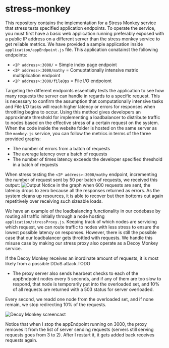 # stress-monkey

This repository contains the implementation for a Stress Monkey service that stress tests specified application endpoints. To operate the service, you must first have a basic web application running preferably exposed with a public IP address on a different server than the stress monkey service to get reliable metrics.  We have provided a sample application inside <code>application/appEndpoint.js</code> file. This application conatainst the following endpoints:
- <code>\<IP address\>:3000/</code> = Simple index page endpoint
- <code>\<IP address\>:3000/mathy</code>  = Comuptationally intensive matrix multiplication endpoint
- <code>\<IP address\>:3000/fileOps</code>  = File I/O endpoiont

Targeting the different endpoints essentially tests the application to see how many requests the server can handle in regards to a specific request. This is necessary to confirm the assumption that computationally intensive tasks and File I/O tasks will reach higher latency or errors for responses when throttling begins to occur. Using this method gives developers an approximate threshold for implementing a loadbalancer to distribute traffic to nodes based on the effective stress of a certain request on the system. When the code inside the website folder is hosted on the same server as the <code>monkey.js</code> service, you can follow the metrics in terms of the three provided graphs:
- The number of errors from a batch of requests
- The average latency over a batch of requests
- The number of times latency exceeds the developer specified threshold in a batch of requests

When stress testing the <code>\<IP address\>:3000/mathy</code> endpoint, incrementing the number of request sent by 50 per batch of requests, we received this output:
![Output](http://i.imgur.com/2AuBeCH.png)
Notice in the graph when 600 requests are sent, the latency drops to zero because all the responses returned as errors. As the system cleans up resources, it is able to recover but then bottoms out again repetitively over receiving such sizeable loads.

We have an example of the loadbalancing functionality in our codebase by routing all traffic initially through a node hosting  <code>application/stressProxy.js</code>. Keeping track of which nodes are servicing which request, we can route traffic to nodes with less stress to ensure the lowest possible latency on responses. However, there is still the possible case that our loadbalancer gets throttled with requests. We handle this misuse case by making our stress proxy also operate as a Decoy Monkey service.

If the Decoy Monkey receives an inordinate amount of requests, it is most likely from a possible DDoS attack.TODO

- The proxy server also sends hearbeat checks to each of the appEndpoint nodes every 5 seconds, and if any of them are too slow to respond, that node is temporarily put into the overloaded set, and 10% of all requests are returned with a 503 status for server overloaded. 

Every second, we readd one node from the overloaded set, and if none remain, we stop redirecting 10% of the requests.

![Decoy Monkey screencast](http://i.imgur.com/khqc2vd.gif)

Notice that when I stop the appEndpoint running on 3000, the proxy removes it from the list of server sending requests (servers still serving requests goes from 3 to 2). After I restart it, it gets added back receives requests again.


